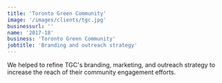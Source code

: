 ```yaml
---
title: 'Toronto Green Community'
image: '/images/clients/tgc.jpg'
businessurl: ''
name: '2017-18'
business: 'Toronto Green Community'
jobtitle: 'Branding and outreach strategy'
---
```


We helped to refine TGC's branding, marketing, and outreach strategy to increase the reach of their community engagement efforts. 
